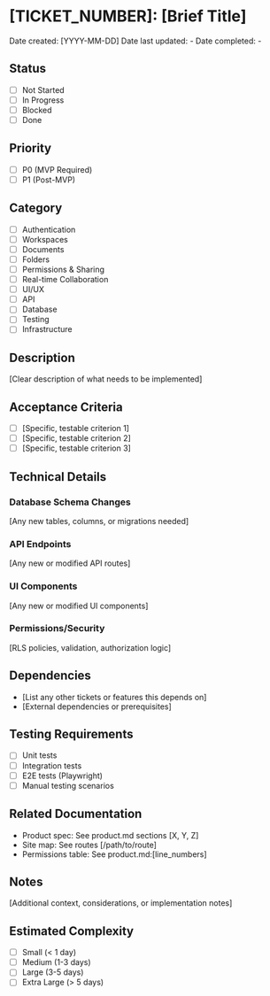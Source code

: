 # [TICKET_NUMBER]: [Brief Title]

Date created: [YYYY-MM-DD]
Date last updated: -
Date completed: -

## Status

- [ ] Not Started
- [ ] In Progress
- [ ] Blocked
- [ ] Done

## Priority

- [ ] P0 (MVP Required)
- [ ] P1 (Post-MVP)

## Category

- [ ] Authentication
- [ ] Workspaces
- [ ] Documents
- [ ] Folders
- [ ] Permissions & Sharing
- [ ] Real-time Collaboration
- [ ] UI/UX
- [ ] API
- [ ] Database
- [ ] Testing
- [ ] Infrastructure

## Description

[Clear description of what needs to be implemented]

## Acceptance Criteria

- [ ] [Specific, testable criterion 1]
- [ ] [Specific, testable criterion 2]
- [ ] [Specific, testable criterion 3]

## Technical Details

### Database Schema Changes

[Any new tables, columns, or migrations needed]

### API Endpoints

[Any new or modified API routes]

### UI Components

[Any new or modified UI components]

### Permissions/Security

[RLS policies, validation, authorization logic]

## Dependencies

- [List any other tickets or features this depends on]
- [External dependencies or prerequisites]

## Testing Requirements

- [ ] Unit tests
- [ ] Integration tests
- [ ] E2E tests (Playwright)
- [ ] Manual testing scenarios

## Related Documentation

- Product spec: See product.md sections [X, Y, Z]
- Site map: See routes [/path/to/route]
- Permissions table: See product.md:[line_numbers]

## Notes

[Additional context, considerations, or implementation notes]

## Estimated Complexity

- [ ] Small (< 1 day)
- [ ] Medium (1-3 days)
- [ ] Large (3-5 days)
- [ ] Extra Large (> 5 days)
